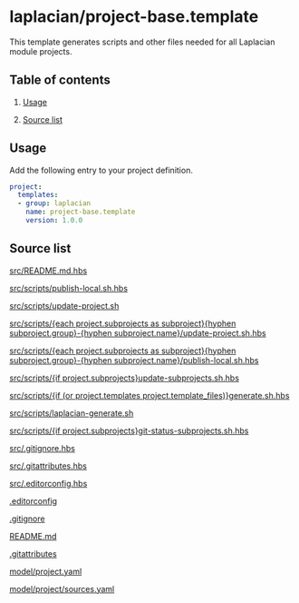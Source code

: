 <!-- @head-content@ -->
# laplacian/project-base.template

This template generates scripts and other files needed for all Laplacian module projects.

<!-- @head-content@ -->

<!-- @toc -->
## Table of contents
1. [Usage](#usage)


1. [Source list](#source-list)



<!-- @toc -->

<!-- @main-content -->

## Usage

Add the following entry to your project definition.
```yaml
project:
  templates:
  - group: laplacian
    name: project-base.template
    version: 1.0.0
```




## Source list


[src/README.md.hbs](<./src/README.md.hbs>)

[src/scripts/publish-local.sh.hbs](<./src/scripts/publish-local.sh.hbs>)

[src/scripts/update-project.sh](<./src/scripts/update-project.sh>)

[src/scripts/{each project.subprojects as subproject}{hyphen subproject.group}-{hyphen subproject.name}/update-project.sh.hbs](<./src/scripts/{each project.subprojects as subproject}{hyphen subproject.group}-{hyphen subproject.name}/update-project.sh.hbs>)

[src/scripts/{each project.subprojects as subproject}{hyphen subproject.group}-{hyphen subproject.name}/publish-local.sh.hbs](<./src/scripts/{each project.subprojects as subproject}{hyphen subproject.group}-{hyphen subproject.name}/publish-local.sh.hbs>)

[src/scripts/{if project.subprojects}update-subprojects.sh.hbs](<./src/scripts/{if project.subprojects}update-subprojects.sh.hbs>)

[src/scripts/{if (or project.templates project.template_files)}generate.sh.hbs](<./src/scripts/{if (or project.templates project.template_files)}generate.sh.hbs>)

[src/scripts/laplacian-generate.sh](<./src/scripts/laplacian-generate.sh>)

[src/scripts/{if project.subprojects}git-status-subprojects.sh.hbs](<./src/scripts/{if project.subprojects}git-status-subprojects.sh.hbs>)

[src/.gitignore.hbs](<./src/.gitignore.hbs>)

[src/.gitattributes.hbs](<./src/.gitattributes.hbs>)

[src/.editorconfig.hbs](<./src/.editorconfig.hbs>)

[.editorconfig](<./.editorconfig>)

[.gitignore](<./.gitignore>)

[README.md](<./README.md>)

[.gitattributes](<./.gitattributes>)

[model/project.yaml](<./model/project.yaml>)

[model/project/sources.yaml](<./model/project/sources.yaml>)




<!-- @main-content -->